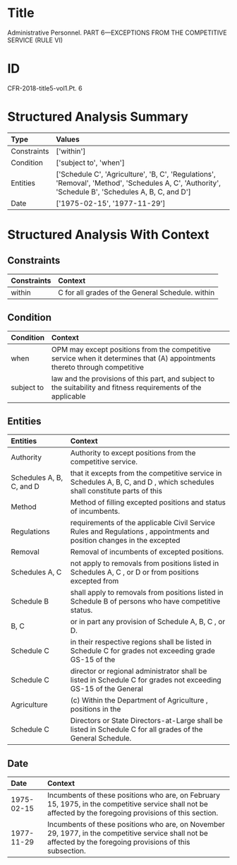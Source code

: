 # Title

 Administrative Personnel. PART 6—EXCEPTIONS FROM THE COMPETITIVE SERVICE (RULE VI)


# ID

 CFR-2018-title5-vol1.Pt. 6


# Structured Analysis Summary

| Type        | Values                                                                                                                                             |
|:------------|:---------------------------------------------------------------------------------------------------------------------------------------------------|
| Constraints | ['within']                                                                                                                                         |
| Condition   | ['subject to', 'when']                                                                                                                             |
| Entities    | ['Schedule C', 'Agriculture', 'B, C', 'Regulations', 'Removal', 'Method', 'Schedules A, C', 'Authority', 'Schedule B', 'Schedules A, B, C, and D'] |
| Date        | ['1975-02-15', '1977-11-29']                                                                                                                       |


# Structured Analysis With Context

 


## Constraints

| Constraints   | Context                                          |
|:--------------|:-------------------------------------------------|
| within        | C for all grades of the General Schedule. within |


## Condition

| Condition   | Context                                                                                                                    |
|:------------|:---------------------------------------------------------------------------------------------------------------------------|
| when        | OPM may except positions from the competitive service when it determines that (A) appointments thereto through competitive |
| subject to  | law and the provisions of this part, and subject to the suitability and fitness requirements of the applicable             |


## Entities

| Entities                 | Context                                                                                                                   |
|:-------------------------|:--------------------------------------------------------------------------------------------------------------------------|
| Authority                | Authority  to except positions from the competitive service.                                                              |
| Schedules A, B, C, and D | that it excepts from the competitive service in Schedules A, B, C, and D , which schedules shall constitute parts of this |
| Method                   | Method  of filling excepted positions and status of incumbents.                                                           |
| Regulations              | requirements of the applicable Civil Service Rules and Regulations , appointments and position changes in the excepted    |
| Removal                  | Removal  of incumbents of excepted positions.                                                                             |
| Schedules A, C           | not apply to removals from positions listed in Schedules A, C , or D or from positions excepted from                      |
| Schedule B               | shall apply to removals from positions listed in Schedule B  of persons who have competitive status.                      |
| B, C                     | or in part any provision of Schedule A, B, C , or D.                                                                      |
| Schedule C               | in their respective regions shall be listed in Schedule C for grades not exceeding grade GS-15 of the                     |
| Schedule C               | director or regional administrator shall be listed in Schedule C for grades not exceeding GS-15 of the General            |
| Agriculture              | (c) Within the Department of  Agriculture , positions in the                                                              |
| Schedule C               | Directors or State Directors-at-Large shall be listed in Schedule C  for all grades of the General Schedule.              |


## Date

| Date       | Context                                                                                                                                                       |
|:-----------|:--------------------------------------------------------------------------------------------------------------------------------------------------------------|
| 1975-02-15 | Incumbents of these positions who are, on February 15, 1975, in the competitive service shall not be affected by the foregoing provisions of this section.    |
| 1977-11-29 | Incumbents of these positions who are, on November 29, 1977, in the competitive service shall not be affected by the foregoing provisions of this subsection. |


